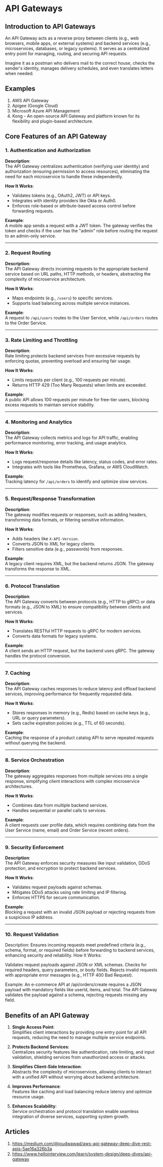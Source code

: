 # API Gateways

## Introduction to API Gateways

An API Gateway acts as a reverse proxy between clients (e.g., web browsers, mobile apps, or external systems) and backend services (e.g., microservices, databases, or legacy systems). It serves as a centralized entry point for managing, routing, and securing API requests. 

Imagine it as a postman who delivers mail to the correct house, checks the sender's identity, manages delivery schedules, and even translates letters when needed.

## Examples
1. AWS API Gateway
2. Apigee (Google Cloud)
3. Microsoft Azure API Management
4. Kong - An open-source API Gateway and platform known for its flexibility and plugin-based architecture.

## Core Features of an API Gateway

### 1. Authentication and Authorization

**Description**:  
The API Gateway centralizes authentication (verifying user identity) and authorization (ensuring permission to access resources), eliminating the need for each microservice to handle these independently.

**How It Works**:  
- Validates tokens (e.g., OAuth2, JWT) or API keys.
- Integrates with identity providers like Okta or Auth0.
- Enforces role-based or attribute-based access control before forwarding requests.

**Example**:  
A mobile app sends a request with a JWT token. The gateway verifies the token and checks if the user has the "admin" role before routing the request to an admin-only service.

---

### 2. Request Routing

**Description**:  
The API Gateway directs incoming requests to the appropriate backend service based on URL paths, HTTP methods, or headers, abstracting the complexity of microservice architecture.

**How It Works**:  
- Maps endpoints (e.g., `/users`) to specific services.
- Supports load balancing across multiple service instances.

**Example**:  
A request to `/api/users` routes to the User Service, while `/api/orders` routes to the Order Service.

---

### 3. Rate Limiting and Throttling

**Description**:  
Rate limiting protects backend services from excessive requests by enforcing quotas, preventing overload and ensuring fair usage.

**How It Works**:  
- Limits requests per client (e.g., 100 requests per minute).
- Returns HTTP 429 (Too Many Requests) when limits are exceeded.

**Example**:  
A public API allows 100 requests per minute for free-tier users, blocking excess requests to maintain service stability.

---

### 4. Monitoring and Analytics

**Description**:  
The API Gateway collects metrics and logs for API traffic, enabling performance monitoring, error tracking, and usage analytics.

**How It Works**:  
- Logs request/response details like latency, status codes, and error rates.
- Integrates with tools like Prometheus, Grafana, or AWS CloudWatch.

**Example**:  
Tracking latency for `/api/orders` to identify and optimize slow services.

---

### 5. Request/Response Transformation

**Description**:  
The gateway modifies requests or responses, such as adding headers, transforming data formats, or filtering sensitive information.

**How It Works**:  
- Adds headers like `X-API-Version`.
- Converts JSON to XML for legacy clients.
- Filters sensitive data (e.g., passwords) from responses.

**Example**:  
A legacy client requires XML, but the backend returns JSON. The gateway transforms the response to XML.

---

### 6. Protocol Translation

**Description**:  
The API Gateway converts between protocols (e.g., HTTP to gRPC) or data formats (e.g., JSON to XML) to ensure compatibility between clients and services.

**How It Works**:  
- Translates RESTful HTTP requests to gRPC for modern services.
- Converts data formats for legacy systems.

**Example**:  
A client sends an HTTP request, but the backend uses gRPC. The gateway handles the protocol conversion.

---

### 7. Caching

**Description**:  
The API Gateway caches responses to reduce latency and offload backend services, improving performance for frequently requested data.

**How It Works**:  
- Stores responses in memory (e.g., Redis) based on cache keys (e.g., URL or query parameters).
- Sets cache expiration policies (e.g., TTL of 60 seconds).

**Example**:  
Caching the response of a product catalog API to serve repeated requests without querying the backend.

---

### 8. Service Orchestration

**Description**:  
The gateway aggregates responses from multiple services into a single response, simplifying client interactions with complex microservice architectures.

**How It Works**:  
- Combines data from multiple backend services.
- Handles sequential or parallel calls to services.

**Example**:  
A client requests user profile data, which requires combining data from the User Service (name, email) and Order Service (recent orders).

---

### 9. Security Enforcement

**Description**:  
The API Gateway enforces security measures like input validation, DDoS protection, and encryption to protect backend services.

**How It Works**:  
- Validates request payloads against schemas.
- Mitigates DDoS attacks using rate limiting and IP filtering.
- Enforces HTTPS for secure communication.

**Example**:  
Blocking a request with an invalid JSON payload or rejecting requests from a suspicious IP address.

---
### 10. Request Validation
Description:
Ensures incoming requests meet predefined criteria (e.g., schema, format, or required fields) before forwarding to backend services, enhancing security and reliability.
How It Works:

Validates request payloads against JSON or XML schemas.
Checks for required headers, query parameters, or body fields.
Rejects invalid requests with appropriate error messages (e.g., HTTP 400 Bad Request).

Example:
An e-commerce API at /api/orders/create requires a JSON payload with mandatory fields like userId, items, and total. The API Gateway validates the payload against a schema, rejecting requests missing any field.


## Benefits of an API Gateway

1. **Single Access Point**:  
   Simplifies client interactions by providing one entry point for all API requests, reducing the need to manage multiple service endpoints.

2. **Protects Backend Services**:  
   Centralizes security features like authentication, rate limiting, and input validation, shielding services from unauthorized access or attacks.

3. **Simplifies Client-Side Interaction**:  
   Abstracts the complexity of microservices, allowing clients to interact with a unified API without worrying about backend architecture.

4. **Improves Performance**:  
   Features like caching and load balancing reduce latency and optimize resource usage.

5. **Enhances Scalability**:  
   Service orchestration and protocol translation enable seamless integration of diverse services, supporting system growth.

## Articles
1. https://medium.com/@joudwawad/aws-api-gateway-deep-dive-rest-apis-5ae16a326b3a
2. https://www.hellointerview.com/learn/system-design/deep-dives/api-gateway